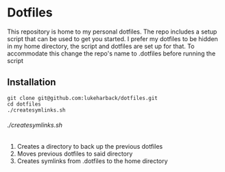 # Dotfiles

This repository is home to my personal dotfiles. The repo includes a setup script that can be
used to get you started. I prefer my dotfiles to be hidden in my home directory, the script 
and dotfiles are set up for that. To accommodate this change the repo's name to .dotfiles 
before running the script

## Installation

```console
git clone git@github.com:lukeharback/dotfiles.git
cd dotfiles
./createsymlinks.sh
```

###### ./createsymlinks.sh

1. Creates a directory to back up the previous dotfiles
2. Moves previous dotfiles to said directory
3. Creates symlinks from .dotfiles to the home directory